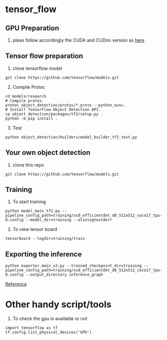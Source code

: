 # tensor_flow
## GPU Preparation
1. pleas follow accordingly the CUDA and CUDnn version as [here](https://www.tensorflow.org/install/source#gpu)

## Tensor flow preparation

1. clone tensorflow model
```
git clone https://github.com/tensorflow/models.git
```
2. Compile Protoc
````
cd models/research
# Compile protos.
protoc object_detection/protos/*.proto --python_out=.
# Install TensorFlow Object Detection API.
cp object_detection/packages/tf2/setup.py .
python -m pip install .
````
3. Test 
````
python object_detection/builders/model_builder_tf2_test.py
````

## Your own object detection
1. clone this repo
````
git clone https://github.com/tensorflow/models.git
````

## Training
1. To start training
````
python model_main_tf2.py --pipeline_config_path=training/ssd_efficientdet_d0_512x512_coco17_tpu-8.config --model_dir=training --alsologtostderr
````
2. To view tensor board
````
tensorboard --logdir=training/train
````

## Exporting the inference
````
python exporter_main_v2.py --trained_checkpoint_dir=training --pipeline_config_path=training/ssd_efficientdet_d0_512x512_coco17_tpu-8.config --output_directory inference_graph
````

[Reference](https://gilberttanner.com/blog/tensorflow-object-detection-with-tensorflow-2-creating-a-custom-model)

# Other handy script/tools
1. To check the gpu is available or not
````
import tensorflow as tf
tf.config.list_physical_devices('GPU')
````
